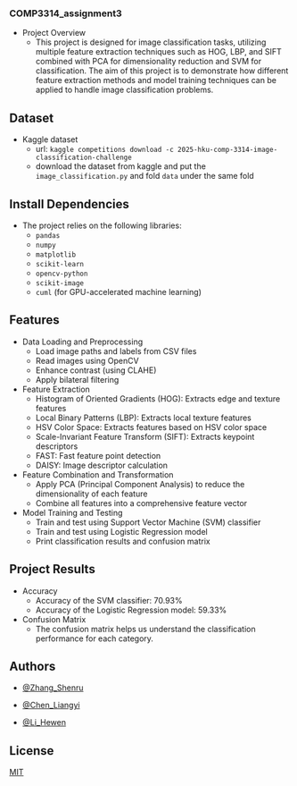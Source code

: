 
### COMP3314_assignment3

- Project Overview
  - This project is designed for image classification tasks, utilizing multiple feature extraction techniques such as HOG, LBP, and SIFT combined with PCA for dimensionality reduction and SVM for classification. The aim of this project is to demonstrate how different feature extraction methods and model training techniques can be applied to handle image classification problems.

## Dataset

- Kaggle dataset
  - url: `kaggle competitions download -c 2025-hku-comp-3314-image-classification-challenge`
  - download the dataset from kaggle and put the `image_classification.py` and fold `data` under the same fold
 
## Install Dependencies

- The project relies on the following libraries:
    - `pandas`
    - `numpy`
    - `matplotlib`
    - `scikit-learn`
    - `opencv-python`
    - `scikit-image`
    - `cuml` (for GPU-accelerated machine learning)


## Features

- Data Loading and Preprocessing
    - Load image paths and labels from CSV files
    - Read images using OpenCV
    - Enhance contrast (using CLAHE)
    - Apply bilateral filtering
- Feature Extraction
    - Histogram of Oriented Gradients (HOG): Extracts edge and texture features
    - Local Binary Patterns (LBP): Extracts local texture features
    - HSV Color Space: Extracts features based on HSV color space
    - Scale-Invariant Feature Transform (SIFT): Extracts keypoint descriptors
    - FAST: Fast feature point detection
    - DAISY: Image descriptor calculation
- Feature Combination and Transformation
    - Apply PCA (Principal Component Analysis) to reduce the dimensionality of each feature
    - Combine all features into a comprehensive feature vector
- Model Training and Testing
    - Train and test using Support Vector Machine (SVM) classifier
    - Train and test using Logistic Regression model
    - Print classification results and confusion matrix
## Project Results
- Accuracy
    - Accuracy of the SVM classifier: 70.93%
    - Accuracy of the Logistic Regression model: 59.33%
- Confusion Matrix
    - The confusion matrix helps us understand the classification performance for each category.
 
## Authors

- [@Zhang_Shenru](https://www.github.com/mkyahx)

- [@Chen_Liangyi](https://www.github.com/eddieidde04)

- [@Li_Hewen](https://www.github.com/JackLihh)
## License

[MIT](https://choosealicense.com/licenses/mit/)




    
